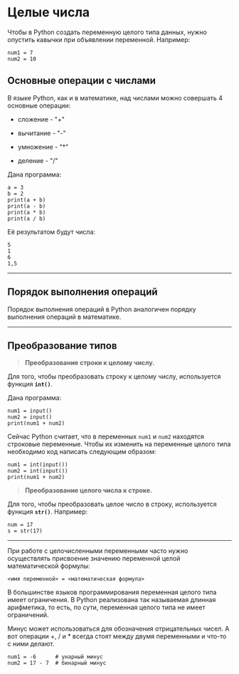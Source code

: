 # Целые числа

Чтобы в Python создать переменную целого типа данных, нужно опустить кавычки при объявлении переменной. Например:

    num1 = 7            
    num2 = 10

## Основные операции с числами

В языке Python, как и в математике, над числами можно совершать 4 основные операции:

* сложение - "+"

* вычитание - "-"

* умножение - "*"

* деление - "/"

Дана программа:

    a = 3
    b = 2
    print(a + b)
    print(a - b)
    print(a * b)
    print(a / b)

Её результатом будут числа:

`5`  
`1`    
`6`  
`1,5`
___

## Порядок выполнения операций

Порядок выполнения операций в Python аналогичен порядку выполнения операций в математике.

___

## Преобразование типов

>**Преобразование строки к целому числу.**

Для того, чтобы преобразовать строку к целому числу, используется функция **`int()`**.

Дана программа:

    num1 = input()
    num2 = input()
    print(num1 + num2)

Сейчас Python считает, что в переменных `num1` и `num2` находятся строковые переменные. Чтобы их изменить на переменные целого типа необходимо код написать следующим образом:

    num1 = int(input())
    num2 = int(input())
    print(num1 + num2)

>**Преобразование целого числа к строке.**

Для того, чтобы преобразовать целое число в строку, используется функция **`str()`**. Например:

    num = 17
    s = str(17)

___
При работе с целочисленными переменными часто нужно осуществлять присвоение значению переменной целой математической формулы:

    <имя переменной> = <математическая формула>

В большинстве языков программирования переменная целого типа имеет ограничения. В Python реализована так называемая длинная арифметика, то есть, по сути, переменная целого типа не имеет ограничений.

Минус может использоваться для обозначения отрицательных чисел. А вот операции +, / и * всегда стоят между двумя переменными и что-то с ними делают.

    num1 = -6      # унарный минус
    num2 = 17 - 7  # бинарный минус